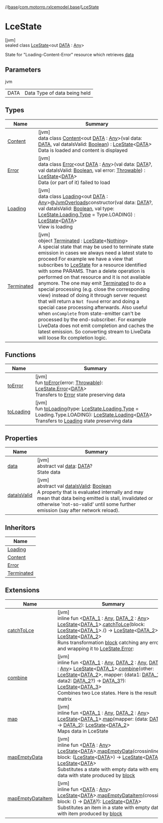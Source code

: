 //[base](../../../index.md)/[com.motorro.rxlcemodel.base](../index.md)/[LceState](index.md)

# LceState

[jvm]\
sealed class [LceState](index.md)&lt;out [DATA](index.md) : [Any](https://kotlinlang.org/api/latest/jvm/stdlib/kotlin/-any/index.html)&gt;

State for &quot;Loading-Content-Error&quot; resource which retrieves [data](data.md)

## Parameters

jvm

| | |
|---|---|
| DATA | Data Type of data being held |

## Types

| Name | Summary |
|---|---|
| [Content](-content/index.md) | [jvm]<br>data class [Content](-content/index.md)&lt;out [DATA](-content/index.md) : [Any](https://kotlinlang.org/api/latest/jvm/stdlib/kotlin/-any/index.html)&gt;(val data: [DATA](-content/index.md), val dataIsValid: [Boolean](https://kotlinlang.org/api/latest/jvm/stdlib/kotlin/-boolean/index.html)) : [LceState](index.md)&lt;[DATA](-content/index.md)&gt; <br>Data is loaded and content is displayed |
| [Error](-error/index.md) | [jvm]<br>data class [Error](-error/index.md)&lt;out [DATA](-error/index.md) : [Any](https://kotlinlang.org/api/latest/jvm/stdlib/kotlin/-any/index.html)&gt;(val data: [DATA](-error/index.md)?, val dataIsValid: [Boolean](https://kotlinlang.org/api/latest/jvm/stdlib/kotlin/-boolean/index.html), val error: [Throwable](https://kotlinlang.org/api/latest/jvm/stdlib/kotlin/-throwable/index.html)) : [LceState](index.md)&lt;[DATA](-error/index.md)&gt; <br>Data (or part of it) failed to load |
| [Loading](-loading/index.md) | [jvm]<br>data class [Loading](-loading/index.md)&lt;out [DATA](-loading/index.md) : [Any](https://kotlinlang.org/api/latest/jvm/stdlib/kotlin/-any/index.html)&gt;@[JvmOverloads](https://kotlinlang.org/api/latest/jvm/stdlib/kotlin.jvm/-jvm-overloads/index.html)constructor(val data: [DATA](-loading/index.md)?, val dataIsValid: [Boolean](https://kotlinlang.org/api/latest/jvm/stdlib/kotlin/-boolean/index.html), val type: [LceState.Loading.Type](-loading/-type/index.md) = Type.LOADING) : [LceState](index.md)&lt;[DATA](-loading/index.md)&gt; <br>View is loading |
| [Terminated](-terminated/index.md) | [jvm]<br>object [Terminated](-terminated/index.md) : [LceState](index.md)&lt;[Nothing](https://kotlinlang.org/api/latest/jvm/stdlib/kotlin/-nothing/index.html)&gt; <br>A special state that may be used to terminate state emission in cases we always need a latest state to proceed For example we have a view that subscribes to [LceState](index.md) for a resource identified with some PARAMS. Than a delete operation is performed on that resource and it is not available anymore. The one may emit [Terminated](-terminated/index.md) to do a special processing (e.g. close the corresponding view) instead of doing it through server request that will return a `Not found` error and doing a special case processing afterwards. Also useful when `onComplete` from state-emitter can't be processed by the end-subscriber. For example LiveData does not emit completion and caches the latest emission. So converting stream to LiveData will loose Rx completion logic. |

## Functions

| Name | Summary |
|---|---|
| [toError](to-error.md) | [jvm]<br>fun [toError](to-error.md)(error: [Throwable](https://kotlinlang.org/api/latest/jvm/stdlib/kotlin/-throwable/index.html)): [LceState.Error](-error/index.md)&lt;[DATA](index.md)&gt;<br>Transfers to [Error](-error/index.md) state preserving data |
| [toLoading](to-loading.md) | [jvm]<br>fun [toLoading](to-loading.md)(type: [LceState.Loading.Type](-loading/-type/index.md) = Loading.Type.LOADING): [LceState.Loading](-loading/index.md)&lt;[DATA](index.md)&gt;<br>Transfers to [Loading](-loading/index.md) state preserving data |

## Properties

| Name | Summary |
|---|---|
| [data](data.md) | [jvm]<br>abstract val [data](data.md): [DATA](index.md)?<br>State data |
| [dataIsValid](data-is-valid.md) | [jvm]<br>abstract val [dataIsValid](data-is-valid.md): [Boolean](https://kotlinlang.org/api/latest/jvm/stdlib/kotlin/-boolean/index.html)<br>A property that is evaluated internally and may mean that data being emitted is stall, invalidated or otherwise 'not-so-valid' until some further emission (say after network reload). |

## Inheritors

| Name |
|---|
| [Loading](-loading/index.md) |
| [Content](-content/index.md) |
| [Error](-error/index.md) |
| [Terminated](-terminated/index.md) |

## Extensions

| Name | Summary |
|---|---|
| [catchToLce](../catch-to-lce.md) | [jvm]<br>inline fun &lt;[DATA_1](../catch-to-lce.md) : [Any](https://kotlinlang.org/api/latest/jvm/stdlib/kotlin/-any/index.html), [DATA_2](../catch-to-lce.md) : [Any](https://kotlinlang.org/api/latest/jvm/stdlib/kotlin/-any/index.html)&gt; [LceState](index.md)&lt;[DATA_1](../catch-to-lce.md)&gt;.[catchToLce](../catch-to-lce.md)(block: [LceState](index.md)&lt;[DATA_1](../catch-to-lce.md)&gt;.() -&gt; [LceState](index.md)&lt;[DATA_2](../catch-to-lce.md)&gt;): [LceState](index.md)&lt;[DATA_2](../catch-to-lce.md)&gt;<br>Runs transformation [block](../catch-to-lce.md) catching any error and wrapping it to [LceState.Error](-error/index.md): |
| [combine](../combine.md) | [jvm]<br>inline fun &lt;[DATA_1](../combine.md) : [Any](https://kotlinlang.org/api/latest/jvm/stdlib/kotlin/-any/index.html), [DATA_2](../combine.md) : [Any](https://kotlinlang.org/api/latest/jvm/stdlib/kotlin/-any/index.html), [DATA_3](../combine.md) : [Any](https://kotlinlang.org/api/latest/jvm/stdlib/kotlin/-any/index.html)&gt; [LceState](index.md)&lt;[DATA_1](../combine.md)&gt;.[combine](../combine.md)(other: [LceState](index.md)&lt;[DATA_2](../combine.md)&gt;, mapper: (data1: [DATA_1](../combine.md)?, data2: [DATA_2](../combine.md)?) -&gt; [DATA_3](../combine.md)?): [LceState](index.md)&lt;[DATA_3](../combine.md)&gt;<br>Combines two Lce states. Here is the result state matrix | Receiver   | other      | Result     | |------------|------------|------------| | Loading    | Loading    | Loading    | | Loading    | Content    | Loading    | | Loading    | Error      | Error      | | Loading    | Terminated | Terminated | | Content    | Loading    | Loading    | | Content    | Content    | Content*   | | Content    | Error      | Error      | | Content    | Terminated | Terminated | | Error      | Loading    | Error      | | Error      | Content    | Error      | | Error      | Error      | Error      | | Error      | Terminated | Terminated | | Terminated | Loading    | Terminated | | Terminated | Content    | Terminated | | Terminated | Error      | Terminated | | Terminated | Terminated | Terminated | |
| [map](../map.md) | [jvm]<br>inline fun &lt;[DATA_1](../map.md) : [Any](https://kotlinlang.org/api/latest/jvm/stdlib/kotlin/-any/index.html), [DATA_2](../map.md) : [Any](https://kotlinlang.org/api/latest/jvm/stdlib/kotlin/-any/index.html)&gt; [LceState](index.md)&lt;[DATA_1](../map.md)&gt;.[map](../map.md)(mapper: (data: [DATA_1](../map.md)) -&gt; [DATA_2](../map.md)): [LceState](index.md)&lt;[DATA_2](../map.md)&gt;<br>Maps data in LceState |
| [mapEmptyData](../map-empty-data.md) | [jvm]<br>inline fun &lt;[DATA](../map-empty-data.md) : [Any](https://kotlinlang.org/api/latest/jvm/stdlib/kotlin/-any/index.html)&gt; [LceState](index.md)&lt;[DATA](../map-empty-data.md)&gt;.[mapEmptyData](../map-empty-data.md)(crossinline block: ([LceState](index.md)&lt;[DATA](../map-empty-data.md)&gt;) -&gt; [LceState](index.md)&lt;[DATA](../map-empty-data.md)&gt;): [LceState](index.md)&lt;[DATA](../map-empty-data.md)&gt;<br>Substitutes a state with empty data with empty data with state produced by [block](../map-empty-data.md) |
| [mapEmptyDataItem](../map-empty-data-item.md) | [jvm]<br>inline fun &lt;[DATA](../map-empty-data-item.md) : [Any](https://kotlinlang.org/api/latest/jvm/stdlib/kotlin/-any/index.html)&gt; [LceState](index.md)&lt;[DATA](../map-empty-data-item.md)&gt;.[mapEmptyDataItem](../map-empty-data-item.md)(crossinline block: () -&gt; [DATA](../map-empty-data-item.md)?): [LceState](index.md)&lt;[DATA](../map-empty-data-item.md)&gt;<br>Substitutes an item in a state with empty data with item produced by [block](../map-empty-data-item.md) |
